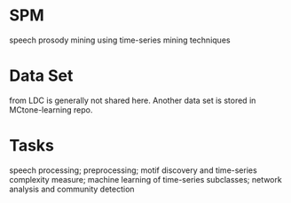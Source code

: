 # SPM
speech prosody mining using time-series mining techniques

# Data Set
from LDC is generally not shared here. Another data set is stored in MCtone-learning repo.

# Tasks
speech processing; preprocessing; motif discovery and time-series complexity measure; machine learning of time-series subclasses; network analysis and community detection
 
